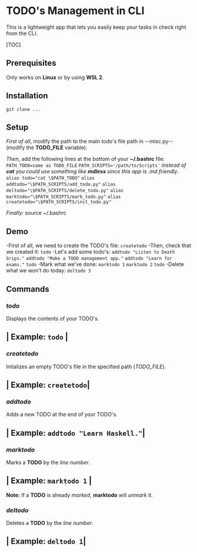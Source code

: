 # TODO's Management in CLI

This is a lightweight app that lets you easily keep your tasks in check right from the CLI.

[TOC]

## Prerequisites

Only works on **Linux** or by using **WSL 2**.

## Installation

`git clone ...`

## Setup

*First of all*, modify the path to the main todo's file path in --misc.py--
(modify the **TODO_FILE** variable).

*Then*, add the following lines at the bottom of your **~/.bashrc** file:
`PATH_TODO=same as TODO_FILE`
`PATH_SCRIPTS='/path/to/Scripts'`
*instead of **cat** you could use something like **mdless** since this app is *.md* friendly.*
`alias todo="cat \$PATH_TODO"`
`alias addtodo="\$PATH_SCRIPTS/add_todo.py"`
`alias deltodo="\$PATH_SCRIPTS/delete_todo.py"`
`alias marktodo="\$PATH_SCRIPTS/mark_todo.py"`
`alias createtodo="\$PATH_SCRIPTS/init_todo.py"`

*Finally:*
source ~/.bashrc

## Demo

-First of all, we need to create the TODO's file:
`createtodo`
-Then, check that we created it:
`todo`
-Let's add some todo's:
`addtodo "Listen to Death Grips."`
`addtodo "Make a TODO management app."`
`addtodo "Learn for exams."`
`todo`
-Mark what we've done:
`marktodo 1`
`marktodo 2`
`todo`
-Delete what we won't do today:
`deltodo 3`

## Commands

### *todo*

Displays the contents of your TODO's.

| Example: `todo` |
-

### *createtodo*

Initalizes an empty TODO's file in the specified path (*TODO_FILE*).

| Example: `createtodo`|
-

### *addtodo*

Adds a new TODO at the end of your TODO's.

| Example: `addtodo "Learn Haskell."`|
-

### *marktodo*

Marks a **TODO** by the *line number*.

| Example: `marktodo 1` |
-

**Note:** If a **TODO** is already *marked*, **marktodo** will *unmark* it.

### *deltodo*

Deletes a **TODO** by the *line number*.

| Example: `deltodo 1`|
-
